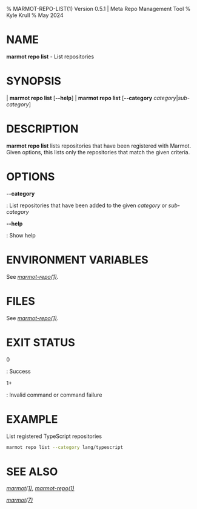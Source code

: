 % MARMOT-REPO-LIST(1) Version 0.5.1 | Meta Repo Management Tool
% Kyle Krull
% May 2024

# NAME

**marmot repo list** - List repositories

# SYNOPSIS

| **marmot repo list** [**\-\-help**]
| **marmot repo list** [**\-\-category** *category*|*sub-category*]

# DESCRIPTION

**marmot repo list** lists repositories that have been registered with Marmot. Given options, this
lists only the repositories that match the given criteria.

# OPTIONS

**\-\-category**

: List repositories that have been added to the given *category* or *sub-category*

**-\-help**

: Show help

# ENVIRONMENT VARIABLES

See [*marmot-repo(1)*](./marmot-repo.1.md).

# FILES

See [*marmot-repo(1)*](./marmot-repo.1.md).

# EXIT STATUS

0

: Success

1+

: Invalid command or command failure

# EXAMPLE

List registered TypeScript repositories

```sh
marmot repo list --category lang/typescript
```

# SEE ALSO

[*marmot(1)*](./marmot.1.md), [*marmot-repo(1)*](./marmot-repo.1.md)

[*marmot(7)*](./marmot.7.md)
